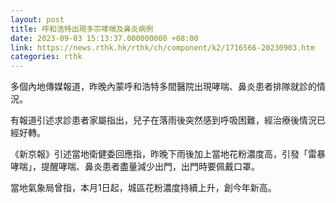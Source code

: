 ```yaml
---
layout: post
title: 呼和浩特出現多宗哮喘及鼻炎病例
date: 2023-09-03 15:13:37.000000000 +08:00
link: https://news.rthk.hk/rthk/ch/component/k2/1716566-20230903.htm
categories: rthk
---
```


多個內地傳媒報道，昨晚內蒙呼和浩特多間醫院出現哮喘、鼻炎患者排隊就診的情況。

有報道引述求診患者家屬指出，兒子在落雨後突然感到呼吸困難，經治療後情況已經好轉。

《新京報》引述當地衛健委回應指，昨晚下雨後加上當地花粉濃度高，引發「雷暴哮喘」，提醒哮喘、鼻炎患者盡量減少出門，出門時要佩戴口罩。

當地氣象局曾指，本月1日起，城區花粉濃度持續上升，創今年新高。
